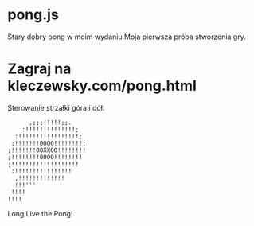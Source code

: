 # pong.js
Stary dobry pong w moim wydaniu.Moja pierwsza próba stworzenia gry.

# Zagraj na kleczewsky.com/pong.html
Sterowanie strzałki góra i dół.

          ,;;;!!!!!;;.
        :!!!!!!!!!!!!!!;
      :!!!!!!!!!!!!!!!!!;
     ;!!!!!!!0OO0!!!!!!!!;
    ;!!!!!!!0OXXO0!!!!!!!!
    ;!!!!!!!!0OO0!!!!!!!!
    ;!!!!!!!!!!!!!!!!!!!
     :!!!!!!!!!!!!!!!!
      ,!!!!!!!!!!!!!
      !!!'''
     !!!!
    !!!!                         


Long Live the Pong!
